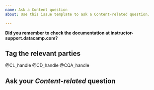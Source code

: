 ```yaml
---
name: Ask a Content question
about: Use this issue template to ask a Content-related question.

---
```


**Did you remember to check the documentation at instructor-support.datacamp.com?**

## Tag the relevant parties

@CL_handle
@CD_handle
@CQA_handle

## Ask your _Content-related_ question
